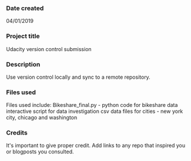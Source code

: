 ### Date created
04/01/2019

### Project title

Udacity version control submission

### Description
Use version control locally and sync to a remote repository.

### Files used
Files used include:
Bikeshare_final.py - python code for bikeshare data interactive script for data investigation
csv data files for cities - new york city, chicago and washington

### Credits
It's important to give proper credit. Add links to any repo that inspired you or blogposts you consulted.

